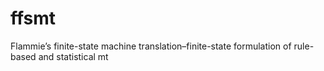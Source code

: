 ffsmt
=====

Flammie’s finite-state machine translation–finite-state formulation of rule-based and statistical mt
